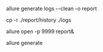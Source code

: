 allure generate logs --clean -o report

cp -r ./report/history ./logs

allure open -p 9999 report&

allure generate